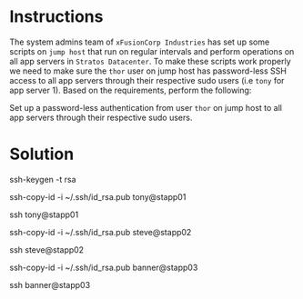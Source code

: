 # Instructions

The system admins team of `xFusionCorp Industries` has set up some scripts on `jump host` that run on regular intervals and perform operations on all app servers in `Stratos Datacenter`. To make these scripts work properly we need to make sure the `thor` user on jump host has password-less SSH access to all app servers through their respective sudo users (i.e `tony` for app server 1). Based on the requirements, perform the following:

Set up a password-less authentication from user `thor` on jump host to all app servers through their respective sudo users.

# Solution

ssh-keygen -t rsa

ssh-copy-id -i ~/.ssh/id_rsa.pub tony@stapp01

ssh tony@stapp01

ssh-copy-id -i ~/.ssh/id_rsa.pub steve@stapp02

ssh steve@stapp02

ssh-copy-id -i ~/.ssh/id_rsa.pub banner@stapp03

ssh banner@stapp03
